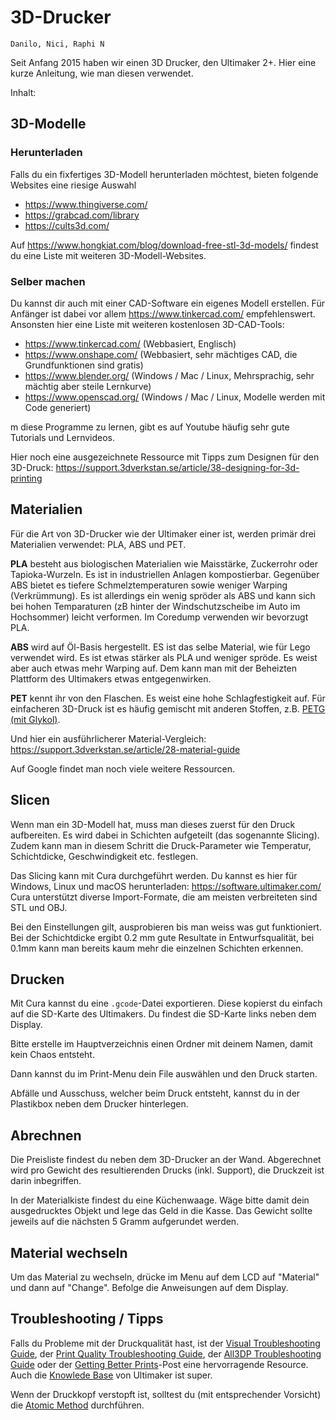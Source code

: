 # 3D-Drucker

```admonish info title="Wer kennt sich hier aus?"
Danilo, Nici, Raphi N
```

Seit Anfang 2015 haben wir einen 3D Drucker, den Ultimaker 2+. Hier eine
kurze Anleitung, wie man diesen verwendet.

Inhalt:

<!-- toc -->

## 3D-Modelle

### Herunterladen

Falls du ein fixfertiges 3D-Modell herunterladen möchtest, bieten
folgende Websites eine riesige Auswahl

- <https://www.thingiverse.com/>
- <https://grabcad.com/library>
- <https://cults3d.com/>

Auf https://www.hongkiat.com/blog/download-free-stl-3d-models/ findest
du eine Liste mit weiteren 3D-Modell-Websites.

### Selber machen

Du kannst dir auch mit einer CAD-Software ein eigenes Modell erstellen.
Für Anfänger ist dabei vor allem <https://www.tinkercad.com/>
empfehlenswert. Ansonsten hier eine Liste mit weiteren kostenlosen
3D-CAD-Tools:

- <https://www.tinkercad.com/> (Webbasiert, Englisch)
- <https://www.onshape.com/> (Webbasiert, sehr mächtiges CAD, die Grundfunktionen sind gratis)
- <https://www.blender.org/> (Windows / Mac / Linux, Mehrsprachig, sehr mächtig aber steile Lernkurve)
- <https://www.openscad.org/> (Windows / Mac / Linux, Modelle werden mit Code generiert)

m diese Programme zu lernen, gibt es auf Youtube häufig sehr gute
Tutorials und Lernvideos.

Hier noch eine ausgezeichnete Ressource mit Tipps zum Designen für den
3D-Druck:
<https://support.3dverkstan.se/article/38-designing-for-3d-printing>

## Materialien

Für die Art von 3D-Drucker wie der Ultimaker einer ist, werden primär
drei Materialien verwendet: PLA, ABS und PET.

**PLA** besteht aus biologischen Materialien wie Maisstärke, Zuckerrohr
oder Tapioka-Wurzeln. Es ist in industriellen Anlagen kompostierbar.
Gegenüber ABS bietet es tiefere Schmelztemperaturen sowie weniger
Warping (Verkrümmung). Es ist allerdings ein wenig spröder als ABS und
kann sich bei hohen Temparaturen (zB hinter der Windschutzscheibe im
Auto im Hochsommer) leicht verformen. Im Coredump verwenden wir
bevorzugt PLA.

**ABS** wird auf Öl-Basis hergestellt. ES ist das selbe Material, wie
für Lego verwendet wird. Es ist etwas stärker als PLA und weniger
spröde. Es weist aber auch etwas mehr Warping auf. Dem kann man mit der
Beheizten Plattform des Ultimakers etwas entgegenwirken.

**PET** kennt ihr von den Flaschen. Es weist eine hohe Schlagfestigkeit
auf. Für einfacheren 3D-Druck ist es häufig gemischt mit anderen
Stoffen, z.B. [PETG (mit
Glykol)](https://filamentworld.de/3d-druck-wissen/was-ist-petg/).

Und hier ein ausführlicherer Material-Vergleich:
<https://support.3dverkstan.se/article/28-material-guide>

Auf Google findet man noch viele weitere Ressourcen.

## Slicen

Wenn man ein 3D-Modell hat, muss man dieses zuerst für den Druck
aufbereiten. Es wird dabei in Schichten aufgeteilt (das sogenannte
Slicing). Zudem kann man in diesem Schritt die Druck-Parameter wie
Temperatur, Schichtdicke, Geschwindigkeit etc. festlegen.

Das Slicing kann mit Cura durchgeführt werden. Du kannst es hier für
Windows, Linux und macOS herunterladen:
<https://software.ultimaker.com/> Cura unterstützt diverse
Import-Formate, die am meisten verbreiteten sind STL und OBJ.

Bei den Einstellungen gilt, ausprobieren bis man weiss was gut
funktioniert. Bei der Schichtdicke ergibt 0.2 mm gute Resultate in
Entwurfsqualität, bei 0.1mm kann man bereits kaum mehr die einzelnen
Schichten erkennen.

## Drucken

Mit Cura kannst du eine `.gcode`-Datei exportieren. Diese kopierst du
einfach auf die SD-Karte des Ultimakers. Du findest die SD-Karte links
neben dem Display.

Bitte erstelle im Hauptverzeichnis einen Ordner mit deinem Namen, damit
kein Chaos entsteht.

Dann kannst du im Print-Menu dein File auswählen und den Druck starten.

Abfälle und Ausschuss, welcher beim Druck entsteht, kannst du in der
Plastikbox neben dem Drucker hinterlegen.

## Abrechnen

Die Preisliste findest du neben dem 3D-Drucker an der Wand. Abgerechnet
wird pro Gewicht des resultierenden Drucks (inkl. Support), die
Druckzeit ist darin inbegriffen.

In der Materialkiste findest du eine Küchenwaage. Wäge bitte damit dein
ausgedrucktes Objekt und lege das Geld in die Kasse. Das Gewicht sollte
jeweils auf die nächsten 5 Gramm aufgerundet werden.

## Material wechseln

Um das Material zu wechseln, drücke im Menu auf dem LCD auf "Material"
und dann auf "Change". Befolge die Anweisungen auf dem Display.

## Troubleshooting / Tipps

Falls du Probleme mit der Druckqualität hast, ist der
[Visual Troubleshooting Guide](https://support.3dverkstan.se/article/23-a-visual-ultimaker-troubleshooting-guide),
der [Print Quality Troubleshooting Guide](https://www.simplify3d.com/support/print-quality-troubleshooting/),
der [All3DP Troubleshooting Guide](https://all3dp.com/common-3d-printing-problems-3d-printer-troubleshooting-guide/)
oder der [Getting Better Prints](https://support.3dverkstan.se/article/30-getting-better-prints)-Post
eine hervorragende Resource.
Auch die [Knowlede Base](https://ultimaker.com/en/support/knowledge) von
Ultimaker ist super.

Wenn der Druckkopf verstopft ist, solltest du (mit entsprechender
Vorsicht) die [Atomic
Method](https://support.3dverkstan.se/article/10-the) durchführen.
